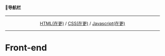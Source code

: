 <div align="left">
  <h4>📖导航栏</h4>
</div><hr>
<div align="center">
  <a href="#">HTML(在更)</a> / <a href="#">CSS(在更)</a> / <a href="#">Javascript(在更)</a>
</div>

---

# Front-end

